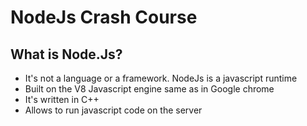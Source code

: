 # NodeJs Crash Course 

## What is Node.Js?

* It's not a language or a framework. NodeJs is a javascript runtime
* Built on the V8 Javascript engine same as in Google chrome
* It's written in C++
* Allows to run javascript code on the server